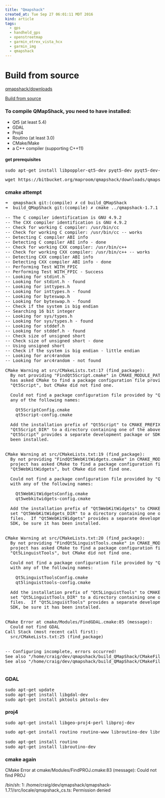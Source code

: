 ```yaml
---
title: "Qmapshack"
created_at: Tue Sep 27 06:01:11 MDT 2016
kind: article
tags:
  - gps
  - handheld_gps
  - openstreetmap
  - garmin_etrex_vista_hcx
  - garmin_img
  - qmapshack
---
```


# Build from source

<a href="https://bitbucket.org/maproom/qmapshack/downloads" target="_blank">qmapshack/downloads</a>

<a href="https://bitbucket.org/maproom/qmapshack/wiki/DocGetQMapShack#markdown-header-from-source" target="_blank">Build from source</a>

### To compile QMapShack, you need to have installed:

<ul>
  <li>Qt5 (at least 5.4)</li>
  <li>GDAL</li>
  <li>Proj4</li>
  <li>Routino (at least 3.0)</li>
  <li>CMake/Make</li>
  <li>a C++ compiler (supporting C++11)</li>
</ul>


#### get prerequisites

<pre>
sudo apt-get install libpoppler-qt5-dev pyqt5-dev pyqt5-dev-tools libpoppler-qt5-1 libpoppler-dev python3-sip-dev python-sip-dev python3-pyqt5 sip-dev libqt5designer5 libqt5help5 sip-py3api-11.1 python3-sip sip-dev libqt5clucene5
</pre>

<pre>
wget https://bitbucket.org/maproom/qmapshack/downloads/qmapshack-1.7.1.tar.gz
</pre>

### cmake attempt

<pre>
➜  qmapshack git:(compile) ✗ cd build_QMapShack 
➜  build_QMapShack git:(compile) ✗ cmake ../qmapshack-1.7.1 

-- The C compiler identification is GNU 4.9.2
-- The CXX compiler identification is GNU 4.9.2
-- Check for working C compiler: /usr/bin/cc
-- Check for working C compiler: /usr/bin/cc -- works
-- Detecting C compiler ABI info
-- Detecting C compiler ABI info - done
-- Check for working CXX compiler: /usr/bin/c++
-- Check for working CXX compiler: /usr/bin/c++ -- works
-- Detecting CXX compiler ABI info
-- Detecting CXX compiler ABI info - done
-- Performing Test WITH_FPIC
-- Performing Test WITH_FPIC - Success
-- Looking for stdint.h
-- Looking for stdint.h - found
-- Looking for inttypes.h
-- Looking for inttypes.h - found
-- Looking for byteswap.h
-- Looking for byteswap.h - found
-- Check if the system is big endian
-- Searching 16 bit integer
-- Looking for sys/types.h
-- Looking for sys/types.h - found
-- Looking for stddef.h
-- Looking for stddef.h - found
-- Check size of unsigned short
-- Check size of unsigned short - done
-- Using unsigned short
-- Check if the system is big endian - little endian
-- Looking for arc4random
-- Looking for arc4random - not found

CMake Warning at src/CMakeLists.txt:17 (find_package):
  By not providing "FindQt5Script.cmake" in CMAKE_MODULE_PATH this project
  has asked CMake to find a package configuration file provided by
  "Qt5Script", but CMake did not find one.

  Could not find a package configuration file provided by "Qt5Script" with
  any of the following names:

    Qt5ScriptConfig.cmake
    qt5script-config.cmake

  Add the installation prefix of "Qt5Script" to CMAKE_PREFIX_PATH or set
  "Qt5Script_DIR" to a directory containing one of the above files.  If
  "Qt5Script" provides a separate development package or SDK, be sure it has
  been installed.


CMake Warning at src/CMakeLists.txt:19 (find_package):
  By not providing "FindQt5WebKitWidgets.cmake" in CMAKE_MODULE_PATH this
  project has asked CMake to find a package configuration file provided by
  "Qt5WebKitWidgets", but CMake did not find one.

  Could not find a package configuration file provided by "Qt5WebKitWidgets"
  with any of the following names:

    Qt5WebKitWidgetsConfig.cmake
    qt5webkitwidgets-config.cmake

  Add the installation prefix of "Qt5WebKitWidgets" to CMAKE_PREFIX_PATH or
  set "Qt5WebKitWidgets_DIR" to a directory containing one of the above
  files.  If "Qt5WebKitWidgets" provides a separate development package or
  SDK, be sure it has been installed.


CMake Warning at src/CMakeLists.txt:20 (find_package):
  By not providing "FindQt5LinguistTools.cmake" in CMAKE_MODULE_PATH this
  project has asked CMake to find a package configuration file provided by
  "Qt5LinguistTools", but CMake did not find one.

  Could not find a package configuration file provided by "Qt5LinguistTools"
  with any of the following names:

    Qt5LinguistToolsConfig.cmake
    qt5linguisttools-config.cmake

  Add the installation prefix of "Qt5LinguistTools" to CMAKE_PREFIX_PATH or
  set "Qt5LinguistTools_DIR" to a directory containing one of the above
  files.  If "Qt5LinguistTools" provides a separate development package or
  SDK, be sure it has been installed.


CMake Error at cmake/Modules/FindGDAL.cmake:85 (message):
  Could not find GDAL
Call Stack (most recent call first):
  src/CMakeLists.txt:25 (find_package)


-- Configuring incomplete, errors occurred!
See also "/home/craig/dev/qmapshack/build_QMapShack/CMakeFiles/CMakeOutput.log".
See also "/home/craig/dev/qmapshack/build_QMapShack/CMakeFiles/CMakeError.log".

</pre>

### GDAL

<pre>
sudo apt-get update
sudo apt-get install libgdal-dev
sudo apt-get install pktools pktools-dev
</pre>

### proj4

<pre>
sudo apt-get install libgeo-proj4-perl libproj-dev
</pre>

<pre>
sudo apt-get install routino routino-www libroutino-dev libroutino-slim0

sudo apt-get install routino
sudo apt-get install libroutino-dev
</pre>

### cmake again

CMake Error at cmake/Modules/FindPROJ.cmake:83 (message):
  Could not find PROJ

/bin/sh: 1: /home/craig/dev/qmapshack/qmapshack-1.7.1/src/locale/qmapshack_cs.ts: Permission denied

<!--
html boilerplate
<a href="" target="_blank"></a>
<a name=""></a>
<img src="" width="400px">
<ul>
  <li></li>
</ul>
<pre>
</pre>
<pre><code>
</code></pre>
<math xmlns='http://www.w3.org/1998/Math/MathML' display='block'>
</math>
-->
